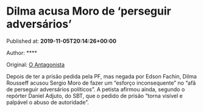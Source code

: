 
# Dilma acusa Moro de ‘perseguir adversários’

Published at: **2019-11-05T20:14:26+00:00**

Author: ****

Original: [O Antagonista](https://www.oantagonista.com/brasil/dilma-acusa-moro-de-perseguir-adversarios/)

Depois de ter a prisão pedida pela PF, mas negada por Edson Fachin, Dilma Rousseff acusou Sergio Moro de fazer um “esforço inconsequente” no “afã de perseguir adversários políticos”.
A petista afirmou ainda, segundo o repórter Daniel Adjuto, do SBT, que o pedido de prisão “torna visível e palpável o abuso de autoridade”.
